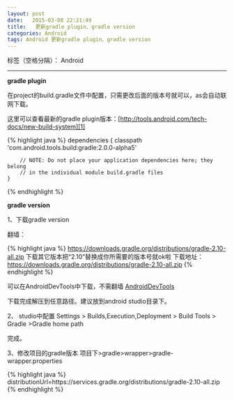 ```yaml
---
layout: post
date:   2015-03-08 22:21:49
title:   更新gradle plugin、gradle version
categories: Android
tags: Android 更新gradle plugin、gradle version
---
```




标签（空格分隔）： Android

---
**gradle plugin**

在project的build.gradle文件中配置，只需更改后面的版本号就可以，as会自动联网下载。

这里可以查看最新的gradle plugin版本：[http://tools.android.com/tech-docs/new-build-system][1]

{% highlight java %}
dependencies {
        classpath 'com.android.tools.build:gradle:2.0.0-alpha5'

        // NOTE: Do not place your application dependencies here; they belong
        // in the individual module build.gradle files
    }
{% endhighlight %}

**gradle version**

1、下载gradle version

翻墙：

{% highlight java %}
https://downloads.gradle.org/distributions/gradle-2.10-all.zip
下载其它版本把“2.10”替换成你所需要的版本号就ok啦
下载地址：
https://downloads.gradle.org/distributions/gradle-2.10-all.zip
{% endhighlight %}

可以在AndroidDevTools中下载，不需翻墙
[AndroidDevTools][2]

下载完成解压到任意路径。建议放到android studio目录下。

2、 studio中配置
Settings > Builds,Execution,Deployment > Build Tools > Gradle >Gradle home path

完成。

3、修改项目的gradle版本
项目下>gradle>wrapper>gradle-wrapper.properties

{% highlight java %}
distributionUrl=https\://services.gradle.org/distributions/gradle-2.10-all.zip
{% endhighlight %}





  [1]: http://tools.android.com/tech-docs/new-build-system
  [2]: http://www.androiddevtools.cn/